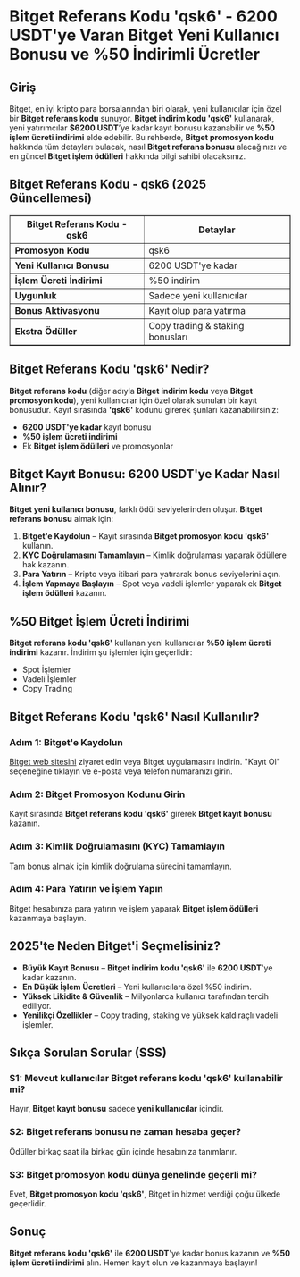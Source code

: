 <h1>Bitget Referans Kodu 'qsk6' - 6200 USDT'ye Varan Bitget Yeni Kullanıcı Bonusu ve %50 İndirimli Ücretler</h1>
<h2>Giriş</h2>
<p>Bitget, en iyi kripto para borsalarından biri olarak, yeni kullanıcılar için özel bir <strong>Bitget referans kodu</strong> sunuyor. <strong>Bitget indirim kodu 'qsk6'</strong> kullanarak, yeni yatırımcılar <strong>$6200 USDT</strong>’ye kadar kayıt bonusu kazanabilir ve <strong>%50 işlem ücreti indirimi</strong> elde edebilir. Bu rehberde, <strong>Bitget promosyon kodu</strong> hakkında tüm detayları bulacak, nasıl <strong>Bitget referans bonusu</strong> alacağınızı ve en güncel <strong>Bitget işlem ödülleri</strong> hakkında bilgi sahibi olacaksınız.</p>

<h2>Bitget Referans Kodu - qsk6 (2025 Güncellemesi)</h2>
<table border="1">
    <tr>
        <th>Bitget Referans Kodu - qsk6</th>
        <th>Detaylar</th>
    </tr>
    <tr>
        <td><strong>Promosyon Kodu</strong></td>
        <td>qsk6</td>
    </tr>
    <tr>
        <td><strong>Yeni Kullanıcı Bonusu</strong></td>
        <td>6200 USDT'ye kadar</td>
    </tr>
    <tr>
        <td><strong>İşlem Ücreti İndirimi</strong></td>
        <td>%50 indirim</td>
    </tr>
    <tr>
        <td><strong>Uygunluk</strong></td>
        <td>Sadece yeni kullanıcılar</td>
    </tr>
    <tr>
        <td><strong>Bonus Aktivasyonu</strong></td>
        <td>Kayıt olup para yatırma</td>
    </tr>
    <tr>
        <td><strong>Ekstra Ödüller</strong></td>
        <td>Copy trading & staking bonusları</td>
    </tr>
</table>

<h2>Bitget Referans Kodu 'qsk6' Nedir?</h2>
<p><strong>Bitget referans kodu</strong> (diğer adıyla <strong>Bitget indirim kodu</strong> veya <strong>Bitget promosyon kodu</strong>), yeni kullanıcılar için özel olarak sunulan bir kayıt bonusudur. Kayıt sırasında <strong>'qsk6'</strong> kodunu girerek şunları kazanabilirsiniz:</p>
<ul>
    <li><strong>6200 USDT'ye kadar</strong> kayıt bonusu</li>
    <li><strong>%50 işlem ücreti indirimi</strong></li>
    <li>Ek <strong>Bitget işlem ödülleri</strong> ve promosyonlar</li>
</ul>

<h2>Bitget Kayıt Bonusu: 6200 USDT'ye Kadar Nasıl Alınır?</h2>
<p><strong>Bitget yeni kullanıcı bonusu</strong>, farklı ödül seviyelerinden oluşur. <strong>Bitget referans bonusu</strong> almak için:</p>
<ol>
    <li><strong>Bitget'e Kaydolun</strong> – Kayıt sırasında <strong>Bitget promosyon kodu 'qsk6'</strong> kullanın.</li>
    <li><strong>KYC Doğrulamasını Tamamlayın</strong> – Kimlik doğrulaması yaparak ödüllere hak kazanın.</li>
    <li><strong>Para Yatırın</strong> – Kripto veya itibari para yatırarak bonus seviyelerini açın.</li>
    <li><strong>İşlem Yapmaya Başlayın</strong> – Spot veya vadeli işlemler yaparak ek <strong>Bitget işlem ödülleri</strong> kazanın.</li>
</ol>

<h2>%50 Bitget İşlem Ücreti İndirimi</h2>
<p><strong>Bitget referans kodu 'qsk6'</strong> kullanan yeni kullanıcılar <strong>%50 işlem ücreti indirimi</strong> kazanır. İndirim şu işlemler için geçerlidir:</p>
<ul>
    <li>Spot İşlemler</li>
    <li>Vadeli İşlemler</li>
    <li>Copy Trading</li>
</ul>

<h2>Bitget Referans Kodu 'qsk6' Nasıl Kullanılır?</h2>
<h3>Adım 1: Bitget'e Kaydolun</h3>
<p><a href="https://partner.bitget.com/bg/LP3S5U">Bitget web sitesini</a> ziyaret edin veya Bitget uygulamasını indirin. "Kayıt Ol" seçeneğine tıklayın ve e-posta veya telefon numaranızı girin.</p>

<h3>Adım 2: Bitget Promosyon Kodunu Girin</h3>
<p>Kayıt sırasında <strong>Bitget referans kodu 'qsk6'</strong> girerek <strong>Bitget kayıt bonusu</strong> kazanın.</p>

<h3>Adım 3: Kimlik Doğrulamasını (KYC) Tamamlayın</h3>
<p>Tam bonus almak için kimlik doğrulama sürecini tamamlayın.</p>

<h3>Adım 4: Para Yatırın ve İşlem Yapın</h3>
<p>Bitget hesabınıza para yatırın ve işlem yaparak <strong>Bitget işlem ödülleri</strong> kazanmaya başlayın.</p>

<h2>2025'te Neden Bitget'i Seçmelisiniz?</h2>
<ul>
    <li><strong>Büyük Kayıt Bonusu</strong> – <strong>Bitget indirim kodu 'qsk6'</strong> ile <strong>6200 USDT</strong>'ye kadar kazanın.</li>
    <li><strong>En Düşük İşlem Ücretleri</strong> – Yeni kullanıcılara özel %50 indirim.</li>
    <li><strong>Yüksek Likidite & Güvenlik</strong> – Milyonlarca kullanıcı tarafından tercih ediliyor.</li>
    <li><strong>Yenilikçi Özellikler</strong> – Copy trading, staking ve yüksek kaldıraçlı vadeli işlemler.</li>
</ul>

<h2>Sıkça Sorulan Sorular (SSS)</h2>
<h3>S1: Mevcut kullanıcılar Bitget referans kodu 'qsk6' kullanabilir mi?</h3>
<p>Hayır, <strong>Bitget kayıt bonusu</strong> sadece <strong>yeni kullanıcılar</strong> içindir.</p>

<h3>S2: Bitget referans bonusu ne zaman hesaba geçer?</h3>
<p>Ödüller birkaç saat ila birkaç gün içinde hesabınıza tanımlanır.</p>

<h3>S3: Bitget promosyon kodu dünya genelinde geçerli mi?</h3>
<p>Evet, <strong>Bitget promosyon kodu 'qsk6'</strong>, Bitget'in hizmet verdiği çoğu ülkede geçerlidir.</p>

<h2>Sonuç</h2>
<p><strong>Bitget referans kodu 'qsk6'</strong> ile <strong>6200 USDT</strong>'ye kadar bonus kazanın ve <strong>%50 işlem ücreti indirimi</strong> alın. Hemen kayıt olun ve kazanmaya başlayın!</p>
